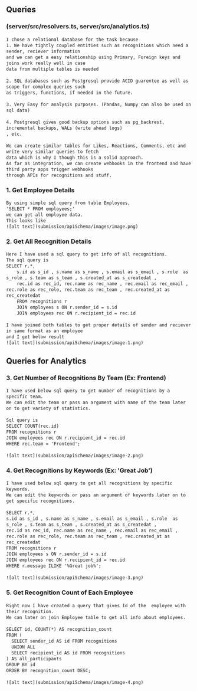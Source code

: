 ## Queries

### (server/src/resolvers.ts, server/src/analytics.ts)

    I chose a relational database for the task because
    1. We have tightly coupled entities such as recognitions which need a sender, reciever information
    and we can get a easy relationship using Primary, Foreign keys and joins work really well in case
    data from multiple tables is needed

    2. SQL databases such as Postgresql provide ACID guarentee as well as scope for complex queries such
    as triggers, functions, if needed in the future.

    3. Very Easy for analysis purposes. (Pandas, Numpy can also be used on sql data)

    4. Postgresql gives good backup options such as pg_backrest, incremental backups, WALs (write ahead logs)
    , etc.

    We can create similar tables for Likes, Reactions, Comments, etc and write very similar queries to fetch
    data which is why I though this is a solid approach.
    As far as integration, we can create webhooks in the frontend and have third party apps trigger webhooks
    through APIs for recognitions and stuff.

### 1. Get Employee Details

    By using simple sql query from table Employees,
    'SELECT * FROM employees;'
    we can get all employee data.
    This looks like
    ![alt text](submission/apiSchema/images/image.png)

### 2. Get All Recognition Details

    Here I have used a sql query to get info of all recognitions.
    The sql query is
    SELECT r.*,
        s.id as s_id , s.name as s_name , s.email as s_email , s.role  as s_role , s.team as s_team , s.created_at as s_createdat ,
        rec.id as rec_id, rec.name as rec_name , rec.email as rec_email , rec.role as rec_role, rec.team as rec_team , rec.created_at as rec_createdat
        FROM recognitions r
        JOIN employees s ON r.sender_id = s.id
        JOIN employees rec ON r.recipient_id = rec.id

    I have joined both tables to get proper details of sender and reciever in same format as an employee
    and I get below result
    ![alt text](submission/apiSchema/images/image-1.png)

## Queries for Analytics

### 3. Get Number of Recognitions By Team (Ex: Frontend)

    I have used below sql query to get number of recognitions by a specific team.
    We can edit the team or pass an argument with name of the team later on to get variety of statistics.

    Sql query is
    SELECT COUNT(rec.id)
    FROM recognitions r
    JOIN employees rec ON r.recipient_id = rec.id
    WHERE rec.team = 'Frontend';

    ![alt text](submission/apiSchema/images/image-2.png)

### 4. Get Recognitions by Keywords (Ex: 'Great Job')

    I have used below sql query to get all recognitions by specific keywords.
    We can edit the keywords or pass an argument of keywords later on to get specific recognitions.

    SELECT r.*,
    s.id as s_id , s.name as s_name , s.email as s_email , s.role  as s_role , s.team as s_team , s.created_at as s_createdat ,
    rec.id as rec_id, rec.name as rec_name , rec.email as rec_email , rec.role as rec_role, rec.team as rec_team , rec.created_at as rec_createdat
    FROM recognitions r
    JOIN employees s ON r.sender_id = s.id
    JOIN employees rec ON r.recipient_id = rec.id
    WHERE r.message ILIKE '%Great job%';

    ![alt text](submission/apiSchema/images/image-3.png)

### 5. Get Recognition Count of Each Employee

    Right now I have created a query that gives Id of the  employee with their recognition.
    We can later on join Employee table to get all info about employees.

    SELECT id, COUNT(*) AS recognition_count
    FROM (
      SELECT sender_id AS id FROM recognitions
      UNION ALL
      SELECT recipient_id AS id FROM recognitions
    ) AS all_participants
    GROUP BY id
    ORDER BY recognition_count DESC;

    ![alt text](submission/apiSchema/images/image-4.png)

